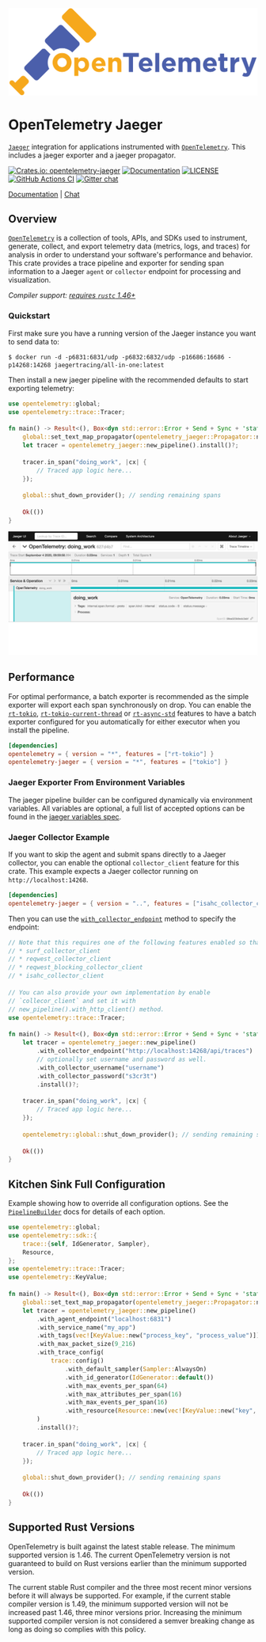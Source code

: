 ![OpenTelemetry — An observability framework for cloud-native software.][splash]

[splash]: https://raw.githubusercontent.com/open-telemetry/opentelemetry-rust/main/assets/logo-text.png

# OpenTelemetry Jaeger

[`Jaeger`] integration for applications instrumented with [`OpenTelemetry`]. This includes a jaeger exporter and a jaeger propagator.

[![Crates.io: opentelemetry-jaeger](https://img.shields.io/crates/v/opentelemetry-jaeger.svg)](https://crates.io/crates/opentelemetry-jaeger)
[![Documentation](https://docs.rs/opentelemetry-jaeger/badge.svg)](https://docs.rs/opentelemetry-jaeger)
[![LICENSE](https://img.shields.io/crates/l/opentelemetry-jaeger)](./LICENSE)
[![GitHub Actions CI](https://github.com/open-telemetry/opentelemetry-rust/workflows/CI/badge.svg)](https://github.com/open-telemetry/opentelemetry-rust/actions?query=workflow%3ACI+branch%3Amain)
[![Gitter chat](https://img.shields.io/badge/gitter-join%20chat%20%E2%86%92-brightgreen.svg)](https://gitter.im/open-telemetry/opentelemetry-rust)

[Documentation](https://docs.rs/opentelemetry-jaeger) |
[Chat](https://gitter.im/open-telemetry/opentelemetry-rust)

## Overview

[`OpenTelemetry`] is a collection of tools, APIs, and SDKs used to instrument,
generate, collect, and export telemetry data (metrics, logs, and traces) for
analysis in order to understand your software's performance and behavior. This
crate provides a trace pipeline and exporter for sending span information to a
Jaeger `agent` or `collector` endpoint for processing and visualization.

*Compiler support: [requires `rustc` 1.46+][msrv]*

[`Jaeger`]: https://www.jaegertracing.io/
[`OpenTelemetry`]: https://crates.io/crates/opentelemetry
[msrv]: #supported-rust-versions

### Quickstart

First make sure you have a running version of the Jaeger instance you want to
send data to:

```shell
$ docker run -d -p6831:6831/udp -p6832:6832/udp -p16686:16686 -p14268:14268 jaegertracing/all-in-one:latest
```

Then install a new jaeger pipeline with the recommended defaults to start
exporting telemetry:

```rust
use opentelemetry::global;
use opentelemetry::trace::Tracer;

fn main() -> Result<(), Box<dyn std::error::Error + Send + Sync + 'static>> {
    global::set_text_map_propagator(opentelemetry_jaeger::Propagator::new());
    let tracer = opentelemetry_jaeger::new_pipeline().install()?;

    tracer.in_span("doing_work", |cx| {
        // Traced app logic here...
    });
    
    global::shut_down_provider(); // sending remaining spans

    Ok(())
}
```

![Jaeger UI](https://raw.githubusercontent.com/open-telemetry/opentelemetry-rust/main/opentelemetry-jaeger/trace.png)

## Performance

For optimal performance, a batch exporter is recommended as the simple exporter
will export each span synchronously on drop. You can enable the [`rt-tokio`], [`rt-tokio-current-thread`] or
[`rt-async-std`] features to have a batch exporter configured for you automatically
for either executor when you install the pipeline.

```toml
[dependencies]
opentelemetry = { version = "*", features = ["rt-tokio"] }
opentelemetry-jaeger = { version = "*", features = ["tokio"] }
```

[`rt-tokio`]: https://tokio.rs
[`rt-tokio-current-thread`]: https://tokio.rs
[`rt-async-std`]: https://async.rs

### Jaeger Exporter From Environment Variables

The jaeger pipeline builder can be configured dynamically via environment
variables. All variables are optional, a full list of accepted options can be
found in the [jaeger variables spec].

[jaeger variables spec]: https://github.com/open-telemetry/opentelemetry-specification/blob/master/specification/sdk-environment-variables.md#jaeger-exporter

### Jaeger Collector Example

If you want to skip the agent and submit spans directly to a Jaeger collector,
you can enable the optional `collector_client` feature for this crate. This
example expects a Jaeger collector running on `http://localhost:14268`.

```toml
[dependencies]
opentelemetry-jaeger = { version = "..", features = ["isahc_collector_client"] }
```

Then you can use the [`with_collector_endpoint`] method to specify the endpoint:

[`with_collector_endpoint`]: https://docs.rs/opentelemetry-jaeger/latest/opentelemetry_jaeger/struct.PipelineBuilder.html#method.with_collector_endpoint

```rust
// Note that this requires one of the following features enabled so that there is a default http client implementation
// * surf_collector_client
// * reqwest_collector_client
// * reqwest_blocking_collector_client
// * isahc_collector_client

// You can also provide your own implementation by enable
// `collecor_client` and set it with
// new_pipeline().with_http_client() method.
use opentelemetry::trace::Tracer;

fn main() -> Result<(), Box<dyn std::error::Error + Send + Sync + 'static>> {
    let tracer = opentelemetry_jaeger::new_pipeline()
        .with_collector_endpoint("http://localhost:14268/api/traces")
        // optionally set username and password as well.
        .with_collector_username("username")
        .with_collector_password("s3cr3t")
        .install()?;

    tracer.in_span("doing_work", |cx| {
        // Traced app logic here...
    });

    opentelemetry::global::shut_down_provider(); // sending remaining spans

    Ok(())
}
```

## Kitchen Sink Full Configuration

Example showing how to override all configuration options. See the
[`PipelineBuilder`] docs for details of each option.

[`PipelineBuilder`]: https://docs.rs/opentelemetry-jaeger/latest/opentelemetry_jaeger/struct.PipelineBuilder.html

```rust
use opentelemetry::global;
use opentelemetry::sdk::{
    trace::{self, IdGenerator, Sampler},
    Resource,
};
use opentelemetry::trace::Tracer;
use opentelemetry::KeyValue;

fn main() -> Result<(), Box<dyn std::error::Error + Send + Sync + 'static>> {
    global::set_text_map_propagator(opentelemetry_jaeger::Propagator::new());
    let tracer = opentelemetry_jaeger::new_pipeline()
        .with_agent_endpoint("localhost:6831")
        .with_service_name("my_app")
        .with_tags(vec![KeyValue::new("process_key", "process_value")])
        .with_max_packet_size(9_216)
        .with_trace_config(
            trace::config()
                .with_default_sampler(Sampler::AlwaysOn)
                .with_id_generator(IdGenerator::default())
                .with_max_events_per_span(64)
                .with_max_attributes_per_span(16)
                .with_max_events_per_span(16)
                .with_resource(Resource::new(vec![KeyValue::new("key", "value")])),
        )
        .install()?;

    tracer.in_span("doing_work", |cx| {
        // Traced app logic here...
    });
    
    global::shut_down_provider(); // sending remaining spans
    
    Ok(())
}
```

## Supported Rust Versions

OpenTelemetry is built against the latest stable release. The minimum supported
version is 1.46. The current OpenTelemetry version is not guaranteed to build
on Rust versions earlier than the minimum supported version.

The current stable Rust compiler and the three most recent minor versions
before it will always be supported. For example, if the current stable compiler
version is 1.49, the minimum supported version will not be increased past 1.46,
three minor versions prior. Increasing the minimum supported compiler version
is not considered a semver breaking change as long as doing so complies with
this policy.
